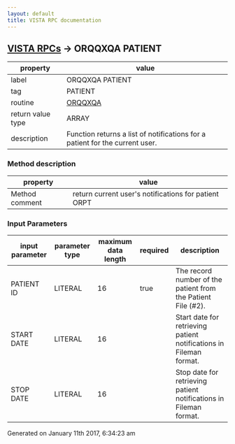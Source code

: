 ```yaml
---
layout: default
title: VISTA RPC documentation
---
```




## [VISTA RPCs](TableOfContent.md) &#8594; ORQQXQA PATIENT 

 property | value 
--- | --- 
 label | ORQQXQA PATIENT
 tag | PATIENT
 routine | [ORQQXQA](http://code.osehra.org/dox/Routine_ORQQXQA_source.html)
 return value type | ARRAY
 description | Function returns a list of notifications for a patient for the current user.


### Method description

 property | value 
--- | --- 
 Method comment | return current user's notifications for patient ORPT

### Input Parameters

| input parameter | parameter type | maximum data length | required | description | 
| --- | --- | --- | --- | --- | 
| PATIENT ID | LITERAL | 16 | true | The record number of the patient from the Patient File (#2). | 
| START DATE | LITERAL | 16 |  | Start date for retrieving patient notifications in Fileman format. | 
| STOP DATE | LITERAL | 16 |  | Stop date for retrieving patient notifications in Fileman format. | 




Generated on January 11th 2017, 6:34:23 am
